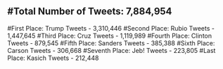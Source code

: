 #Total Number of Tweets: 7,884,954 
---
#First Place: Trump Tweets - 3,310,446
#Second Place: Rubio Tweets - 1,447,645
#Third Place: Cruz Tweets - 1,119,989
#Fourth Place: Clinton Tweets - 879,545
#Fifth Place: Sanders Tweets - 385,388
#Sixth Place: Carson Tweets - 306,668
#Seventh Place: Jeb! Tweets - 223,805
#Last Place: Kasich Tweets - 212,448
